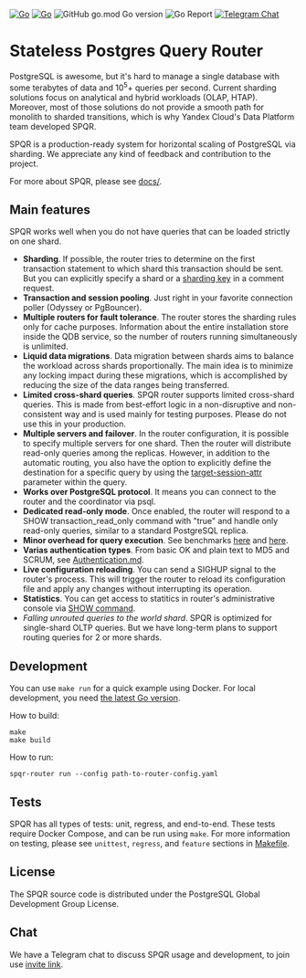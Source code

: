 [![Go](https://github.com/pg-sharding/spqr/actions/workflows/build.yaml/badge.svg)](https://github.com/pg-sharding/spqr/actions/workflows/build.yaml)
[![Go](https://github.com/pg-sharding/spqr/actions/workflows/tests.yaml/badge.svg)](https://github.com/pg-sharding/spqr/actions/workflows/tests.yaml)
![GitHub go.mod Go version](https://img.shields.io/github/go-mod/go-version/pg-sharding/spqr)
![Go Report](https://goreportcard.com/badge/github.com/pg-sharding/spqr)
[![Telegram Chat](https://img.shields.io/badge/telegram-SPQR_dev-blue)](https://t.me/+jMGhyjwicpI3ZWQy)

# Stateless Postgres Query Router

PostgreSQL is awesome, but it's hard to manage a single database with some terabytes of data and 10<sup>5</sup>+ queries per second. Current sharding solutions focus on analytical and hybrid workloads (OLAP, HTAP). Moreover, most of those solutions do not provide a smooth path for monolith to sharded transitions, which is why Yandex Cloud's Data Platform team developed SPQR.

SPQR is a production-ready system for horizontal scaling of PostgreSQL via sharding. We appreciate any kind of feedback and contribution to the project.

For more about SPQR, please see [docs/](docs/).

## Main features

SPQR works well when you do not have queries that can be loaded strictly on one shard.

- **Sharding**. If possible, the router tries to determine on the first transaction statement to which shard this transaction should be sent. But you can explicitly specify a shard or a [sharding key](https://github.com/pg-sharding/spqr/blob/master/test/regress/tests/router/expected/routing_hint.out#L30) in a comment request.
- **Transaction and session pooling**. Just right in your favorite connection poller (Odyssey or PgBouncer).
- **Multiple routers for fault tolerance**. The router stores the sharding rules only for cache purposes. Information about the entire installation store inside the QDB service, so the number of routers running simultaneously is unlimited.
- **Liquid data migrations**. Data migration between shards aims to balance the workload across shards proportionally. The main idea is to minimize any locking impact during these migrations, which is accomplished by reducing the size of the data ranges being transferred.
- **Limited cross-shard queries**. SPQR router supports limited cross-shard queries. This is made from best-effort logic in a non-disruptive and non-consistent way and is used mainly for testing purposes. Please do not use this in your production.
- **Multiple servers and failover**. In the router configuration, it is possible to specify multiple servers for one shard. Then the router will distribute read-only queries among the replicas. However, in addition to the automatic routing, you also have the option to explicitly define the destination for a specific query by using the [target-session-attr](https://github.com/pg-sharding/spqr/blob/master/test/regress/tests/router/expected/target_session_attrs.out#L32) parameter within the query.
- **Works over PostgreSQL protocol**. It means you can connect to the router and the coordinator via psql.
- **Dedicated read-only mode**. Once enabled, the router will respond to a SHOW transaction_read_only command with "true" and handle only read-only queries, similar to a standard PostgreSQL replica.
- **Minor overhead for query execution**. See benchmarks [here](docs/Benchmarks.md) and [here](https://gitlab.com/postgres-ai/postgresql-consulting/tests-and-benchmarks/-/issues/30).
- **Varias authentication types**. From basic OK and plain text to MD5 and SCRUM, see [Authentication.md](docs/Authentication.md).
- **Live configuration reloading**. You can send a SIGHUP signal to the router's process. This will trigger the router to reload its configuration file and apply any changes without interrupting its operation.
- **Statistics**. You can get access to statitics in router's administrative console via [SHOW command](https://github.com/pg-sharding/spqr/blob/master/yacc/console/gram.y#L319). 
- *Falling unrouted queries to the world shard*. SPQR is optimized for single-shard OLTP queries. But we have long-term plans to support routing queries for 2 or more shards.

## Development

You can use `make run` for a quick example using Docker. For local development, you need [the latest Go version](https://go.dev/dl/).

How to build:
```
make
make build
```

How to run:
```
spqr-router run --config path-to-router-config.yaml
```

## Tests

SPQR has all types of tests: unit, regress, and end-to-end. These tests require Docker Compose, and can be run using `make`. For more information on testing, please see `unittest`, `regress`, and `feature` sections in [Makefile](./Makefile).

## License

The SPQR source code is distributed under the PostgreSQL Global Development Group License.

## Chat

We have a Telegram chat to discuss SPQR usage and development, to join use [invite link](https://t.me/+jMGhyjwicpI3ZWQy).

